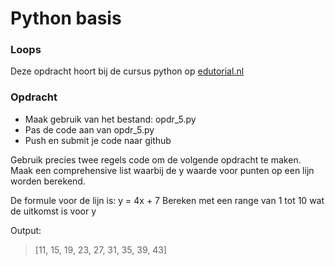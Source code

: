 # Python basis

### Loops
Deze opdracht hoort bij de cursus python op [edutorial.nl](https://www.edutorial.nl/course/python)

### Opdracht

* Maak gebruik van het bestand: opdr_5.py
* Pas de code aan van opdr_5.py
* Push en submit je code naar github

Gebruik precies twee regels code om de volgende opdracht te maken.  
Maak een comprehensive list waarbij de y waarde voor punten op een lijn worden berekend.

De formule voor de lijn is: y = 4x + 7
Bereken met een range van 1 tot 10 wat de uitkomst is voor y

Output:
> [11, 15, 19, 23, 27, 31, 35, 39, 43]
